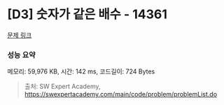 # [D3] 숫자가 같은 배수 - 14361 

[문제 링크](https://swexpertacademy.com/main/code/problem/problemDetail.do?contestProbId=AYCnY9Kqu6YDFARx) 

### 성능 요약

메모리: 59,976 KB, 시간: 142 ms, 코드길이: 724 Bytes



> 출처: SW Expert Academy, https://swexpertacademy.com/main/code/problem/problemList.do